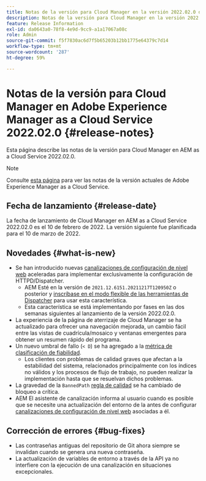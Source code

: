 ```yaml
---
title: Notas de la versión para Cloud Manager en la versión 2022.02.0 de AEM as a Cloud Service
description: Notas de la versión para Cloud Manager en la versión 2022.02.0 de AEM as a Cloud Service.
feature: Release Information
exl-id: da0643a0-78f8-4e9d-9cc9-a1a17067a08c
role: Admin
source-git-commit: f5f7830ac6d7f5b65203b12bb1775e64379c7d14
workflow-type: tm+mt
source-wordcount: '287'
ht-degree: 59%

---
```


# Notas de la versión para Cloud Manager en Adobe Experience Manager as a Cloud Service 2022.02.0 {#release-notes}

Esta página describe las notas de la versión para Cloud Manager en AEM as a Cloud Service 2022.02.0.

>[!NOTE]
>
>Consulte [esta página](/help/release-notes/release-notes-cloud/release-notes-current.md) para ver las notas de la versión actuales de Adobe Experience Manager as a Cloud Service.

## Fecha de lanzamiento {#release-date}

La fecha de lanzamiento de Cloud Manager en AEM as a Cloud Service 2022.02.0 es el 10 de febrero de 2022. La versión siguiente fue planificada para el 10 de marzo de 2022.

## Novedades {#what-is-new}

* Se han introducido nuevas [canalizaciones de configuración de nivel web](/help/implementing/cloud-manager/configuring-pipelines/introduction-ci-cd-pipelines.md#web-tier-config-pipelines) aceleradas para implementar exclusivamente la configuración de HTTPD/Dispatcher.
   * AEM Esté en la versión de `2021.12.6151.20211217T120950Z` o posterior y [inscríbase en el modo flexible de las herramientas de Dispatcher](/help/implementing/dispatcher/disp-overview.md#validation-debug) para usar esta característica.
   * Esta característica se está implementando por fases en las dos semanas siguientes al lanzamiento de la versión 2022.02.0.
* La experiencia de la página de aterrizaje de Cloud Manager se ha actualizado para ofrecer una navegación mejorada, un cambio fácil entre las vistas de cuadrícula/mosaico y ventanas emergentes para obtener un resumen rápido del programa.
* Un nuevo umbral de fallo (`< D`) se ha agregado a la [métrica de clasificación de fiabilidad](/help/implementing/cloud-manager/code-quality-testing.md#understanding-code-quality-rules).
   * Los clientes con problemas de calidad graves que afectan a la estabilidad del sistema, relacionados principalmente con los índices no válidos y los procesos de flujo de trabajo, no pueden realizar la implementación hasta que se resuelvan dichos problemas.
* La gravedad de la `BannedPath` [regla de calidad](/help/implementing/cloud-manager/code-quality-testing.md#understanding-code-quality-rules) se ha cambiado de bloqueo a crítica.
* AEM El asistente de canalización informa al usuario cuando es posible que se necesite una actualización del entorno de la antes de configurar [canalizaciones de configuración de nivel web](/help/implementing/cloud-manager/configuring-pipelines/introduction-ci-cd-pipelines.md#web-tier-config-pipelines) asociadas a él.

## Corrección de errores {#bug-fixes}

* Las contraseñas antiguas del repositorio de Git ahora siempre se invalidan cuando se genera una nueva contraseña.
* La actualización de variables de entorno a través de la API ya no interfiere con la ejecución de una canalización en situaciones excepcionales.
